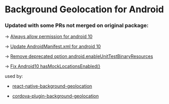 # Background Geolocation for Android

### Updated with some PRs not merged on original package:

-> [Always allow permission for android 10](https://github.com/mauron85/background-geolocation-android/pull/52)

-> [Update AndroidManifest.xml for android 10](https://github.com/mauron85/background-geolocation-android/pull/51)

-> [Remove deprecated option android.enableUnitTestBinaryResources](https://github.com/mauron85/background-geolocation-android/pull/49)

-> [Fix Android10 hasMockLocationsEnabled()](https://github.com/mauron85/background-geolocation-android/pull/46)

used by:

- [react-native-background-geolocation](https://github.com/mauron85/react-native-background-geolocation)

- [cordova-plugin-background-geolocation](https://github.com/mauron85/cordova-plugin-background-geolocation)
